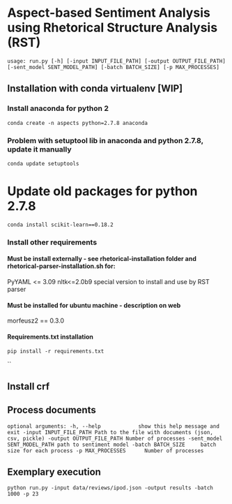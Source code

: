 # Aspect-based Sentiment Analysis using Rhetorical Structure Analysis (RST) 

`usage: run.py [-h] [-input INPUT_FILE_PATH] [-output OUTPUT_FILE_PATH]
              [-sent_model SENT_MODEL_PATH] [-batch BATCH_SIZE]
              [-p MAX_PROCESSES]`

## Installation with conda virtualenv [WIP]

### Install anaconda for python 2

`conda create -n aspects python=2.7.8 anaconda`

### Problem with setuptool lib in anaconda and python 2.7.8, update it manually

`conda update setuptools`

 # Update old packages for python 2.7.8
`conda install scikit-learn==0.18.2`

### Install other requirements

#### Must be install externally - see rhetorical-installation folder and rhetorical-parser-installation.sh for:

PyYAML <= 3.09
nltk<=2.0b9  special version to install and use by RST parser

#### Must be installed for ubuntu machine - description on web

morfeusz2 == 0.3.0

#### Requirements.txt installation

`pip install -r requirements.txt`

``

## Install crf

## Process documents

`optional arguments:
  -h, --help            show this help message and exit
  -input INPUT_FILE_PATH
                        Path to the file with documents (json, csv, pickle)
  -output OUTPUT_FILE_PATH
                        Number of processes
  -sent_model SENT_MODEL_PATH
                        path to sentiment model
  -batch BATCH_SIZE     batch size for each process
  -p MAX_PROCESSES      Number of processes
`

## Exemplary execution
`python run.py -input data/reviews/ipod.json -output results -batch 1000 -p 23`
